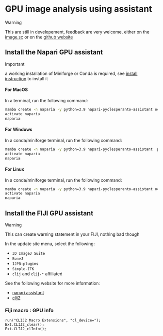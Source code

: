 # GPU image analysis using assistant

> [!WARNING]
> This are still in developement, feedback are very welcome, either on the [image.sc](https://image.sc) or on the [github website](https://github.com/clEsperanto)

## Install the Napari GPU assistant

> [!IMPORTANT]
> a working installation of Miniforge or Conda is required, see [install instruction](./1_to_install_before_the_course.md) to install it

#### For MacOS
In a terminal, run the following command:
```bash
mamba create -n naparia -y python=3.9 napari-pyclesperanto-assistant ocl_icd_wrapper_apple pyqt pyside2
activate naparia
naparia
```

#### For Windows
In a conda/miniforge terminal, run the following command:
```bash
mamba create -n naparia -y python=3.9 napari-pyclesperanto-assistant  pyqt pyside2
activate naparia
naparia
```

#### For Linux
In a conda/miniforge terminal, run the following command:
```bash
mamba create -n naparia -y python=3.9 napari-pyclesperanto-assistant ocl-icd-system pyqt pyside2
activate naparia
naparia
```

## Install the FIJI GPU assistant

> [!WARNING]
> This can create warning statement in your FIJI, nothing bad though

In the update site menu, select the following:
- `3D ImageJ Suite`
- `BoneJ`
- `IJPB-plugins`
- `Simple-ITK`
- `clij` and `clij-*` affiliated

See the following website for more information:
- [napari assistant](https://github.com/clEsperanto/napari_pyclesperanto_assistant)
- [clij2](https://clij.github.io/)


### Fiji macro : GPU info

```
run("CLIJ2 Macro Extensions", "cl_device=");
Ext.CLIJ2_clear();
Ext.CLIJ2_clInfo();
```
